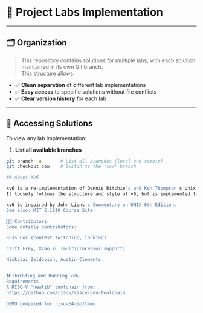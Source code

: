 # 🚀 Project Labs Implementation

---

## 🗂️ Organization

> This repository contains solutions for multiple labs, with each solution maintained in its own Git branch.  
> This structure allows:

- ✅ **Clean separation** of different lab implementations  
- ✅ **Easy access** to specific solutions without file conflicts  
- ✅ **Clear version history** for each lab  

---

## 📘 Accessing Solutions

To view any lab implementation:

1. **List all available branches**  
```bash
git branch -a       # List all branches (local and remote)
git checkout cow    # Switch to the 'cow' branch

## About XV6

xv6 is a re-implementation of Dennis Ritchie's and Ken Thompson's Unix Version 6 (v6).
It loosely follows the structure and style of v6, but is implemented for a modern RISC-V multiprocessor using ANSI C.

xv6 is inspired by John Lions's Commentary on UNIX 6th Edition.
See also: MIT 6.1810 Course Site

🧑‍💻 Contributors
Some notable contributors:

Russ Cox (context switching, locking)

Cliff Frey, Xiao Yu (multiprocessor support)

Nickolai Zeldovich, Austin Clements


🛠️ Building and Running xv6
Requirements
A RISC-V "newlib" toolchain from:
https://github.com/riscv/riscv-gnu-toolchain

QEMU compiled for riscv64-softmmu
